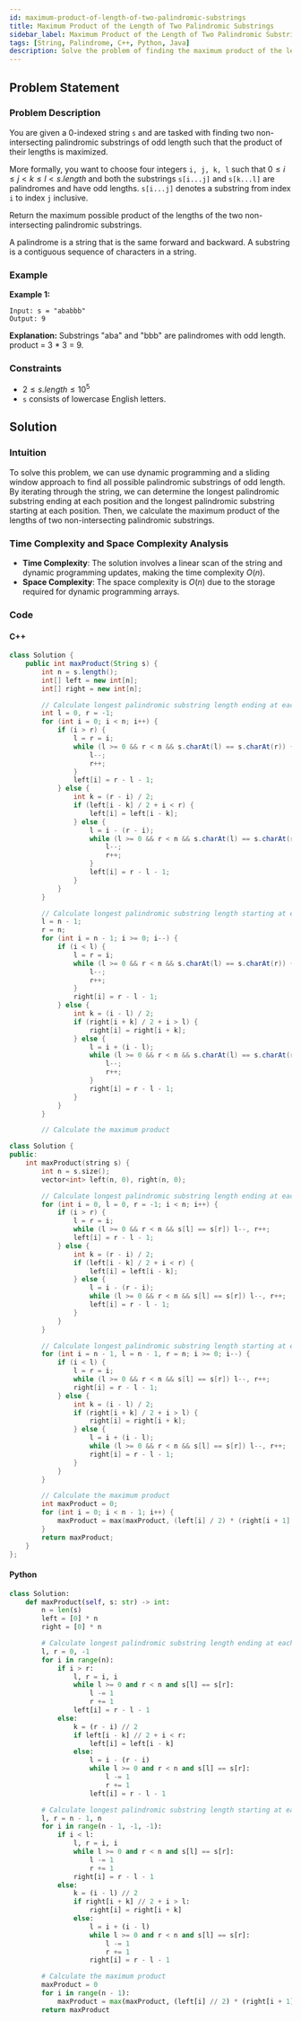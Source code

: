 ```yaml
---
id: maximum-product-of-length-of-two-palindromic-substrings
title: Maximum Product of the Length of Two Palindromic Substrings
sidebar_label: Maximum Product of the Length of Two Palindromic Substrings
tags: [String, Palindrome, C++, Python, Java]
description: Solve the problem of finding the maximum product of the lengths of two non-intersecting palindromic substrings in a given string.
---
```


## Problem Statement

### Problem Description

You are given a 0-indexed string `s` and are tasked with finding two non-intersecting palindromic substrings of odd length such that the product of their lengths is maximized.

More formally, you want to choose four integers `i, j, k, l` such that $0 \leq i \leq j < k \leq l \lt s.length$ and both the substrings `s[i...j]` and `s[k...l]` are palindromes and have odd lengths. `s[i...j]` denotes a substring from index `i` to index `j` inclusive.

Return the maximum possible product of the lengths of the two non-intersecting palindromic substrings.

A palindrome is a string that is the same forward and backward. A substring is a contiguous sequence of characters in a string.

### Example

**Example 1:**
```
Input: s = "ababbb"
Output: 9
```
**Explanation:** Substrings "aba" and "bbb" are palindromes with odd length. product = 3 * 3 = 9.


### Constraints

- $2 \leq s.length \leq 10^5$
- `s` consists of lowercase English letters.

## Solution

### Intuition

To solve this problem, we can use dynamic programming and a sliding window approach to find all possible palindromic substrings of odd length. By iterating through the string, we can determine the longest palindromic substring ending at each position and the longest palindromic substring starting at each position. Then, we calculate the maximum product of the lengths of two non-intersecting palindromic substrings.

### Time Complexity and Space Complexity Analysis

- **Time Complexity**: The solution involves a linear scan of the string and dynamic programming updates, making the time complexity $O(n)$.
- **Space Complexity**: The space complexity is $O(n)$ due to the storage required for dynamic programming arrays.

### Code

#### C++

```java
class Solution {
    public int maxProduct(String s) {
        int n = s.length();
        int[] left = new int[n];
        int[] right = new int[n];

        // Calculate longest palindromic substring length ending at each index
        int l = 0, r = -1;
        for (int i = 0; i < n; i++) {
            if (i > r) {
                l = r = i;
                while (l >= 0 && r < n && s.charAt(l) == s.charAt(r)) {
                    l--;
                    r++;
                }
                left[i] = r - l - 1;
            } else {
                int k = (r - i) / 2;
                if (left[i - k] / 2 + i < r) {
                    left[i] = left[i - k];
                } else {
                    l = i - (r - i);
                    while (l >= 0 && r < n && s.charAt(l) == s.charAt(r)) {
                        l--;
                        r++;
                    }
                    left[i] = r - l - 1;
                }
            }
        }

        // Calculate longest palindromic substring length starting at each index
        l = n - 1;
        r = n;
        for (int i = n - 1; i >= 0; i--) {
            if (i < l) {
                l = r = i;
                while (l >= 0 && r < n && s.charAt(l) == s.charAt(r)) {
                    l--;
                    r++;
                }
                right[i] = r - l - 1;
            } else {
                int k = (i - l) / 2;
                if (right[i + k] / 2 + i > l) {
                    right[i] = right[i + k];
                } else {
                    l = i + (i - l);
                    while (l >= 0 && r < n && s.charAt(l) == s.charAt(r)) {
                        l--;
                        r++;
                    }
                    right[i] = r - l - 1;
                }
            }
        }

        // Calculate the maximum product
```

```cpp
class Solution {
public:
    int maxProduct(string s) {
        int n = s.size();
        vector<int> left(n, 0), right(n, 0);

        // Calculate longest palindromic substring length ending at each index
        for (int i = 0, l = 0, r = -1; i < n; i++) {
            if (i > r) {
                l = r = i;
                while (l >= 0 && r < n && s[l] == s[r]) l--, r++;
                left[i] = r - l - 1;
            } else {
                int k = (r - i) / 2;
                if (left[i - k] / 2 + i < r) {
                    left[i] = left[i - k];
                } else {
                    l = i - (r - i);
                    while (l >= 0 && r < n && s[l] == s[r]) l--, r++;
                    left[i] = r - l - 1;
                }
            }
        }

        // Calculate longest palindromic substring length starting at each index
        for (int i = n - 1, l = n - 1, r = n; i >= 0; i--) {
            if (i < l) {
                l = r = i;
                while (l >= 0 && r < n && s[l] == s[r]) l--, r++;
                right[i] = r - l - 1;
            } else {
                int k = (i - l) / 2;
                if (right[i + k] / 2 + i > l) {
                    right[i] = right[i + k];
                } else {
                    l = i + (i - l);
                    while (l >= 0 && r < n && s[l] == s[r]) l--, r++;
                    right[i] = r - l - 1;
                }
            }
        }

        // Calculate the maximum product
        int maxProduct = 0;
        for (int i = 0; i < n - 1; i++) {
            maxProduct = max(maxProduct, (left[i] / 2) * (right[i + 1] / 2));
        }
        return maxProduct;
    }
};
```
#### Python
```python
class Solution:
    def maxProduct(self, s: str) -> int:
        n = len(s)
        left = [0] * n
        right = [0] * n

        # Calculate longest palindromic substring length ending at each index
        l, r = 0, -1
        for i in range(n):
            if i > r:
                l, r = i, i
                while l >= 0 and r < n and s[l] == s[r]:
                    l -= 1
                    r += 1
                left[i] = r - l - 1
            else:
                k = (r - i) // 2
                if left[i - k] // 2 + i < r:
                    left[i] = left[i - k]
                else:
                    l = i - (r - i)
                    while l >= 0 and r < n and s[l] == s[r]:
                        l -= 1
                        r += 1
                    left[i] = r - l - 1

        # Calculate longest palindromic substring length starting at each index
        l, r = n - 1, n
        for i in range(n - 1, -1, -1):
            if i < l:
                l, r = i, i
                while l >= 0 and r < n and s[l] == s[r]:
                    l -= 1
                    r += 1
                right[i] = r - l - 1
            else:
                k = (i - l) // 2
                if right[i + k] // 2 + i > l:
                    right[i] = right[i + k]
                else:
                    l = i + (i - l)
                    while l >= 0 and r < n and s[l] == s[r]:
                        l -= 1
                        r += 1
                    right[i] = r - l - 1

        # Calculate the maximum product
        maxProduct = 0
        for i in range(n - 1):
            maxProduct = max(maxProduct, (left[i] // 2) * (right[i + 1] // 2))
        return maxProduct
```
